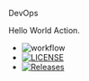DevOps

Hello World Action.

- ![workflow](https://github.com/Daniel109012/lab/actions/workflows/main.yml/badge.svg)
- [![LICENSE](https://img.shields.io/github/license/Daniel109012/devops.svg?style=flat-square)](https://github.com/Daniel109012/lab/blob/master/LICENSE)
- [![Releases](https://img.shields.io/github/release/Daniel109012/devops/all.svg?style=flat-square)](https://github.com/Daniel109012/lab/releases)
